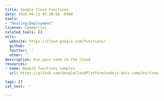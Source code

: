 ```yaml
---
title: Google Cloud Functions
date: 2018-04-21 07:30:04 -0400
tools:
- "Hosting/Deployment"
license: Commercial
related_tools: []
urls:
  website: https://cloud.google.com/functions/
  github: ''
  twitter: ''
  other: ''
description: Run your code in the cloud
resources:
- name: NodeJS functions samples
  url: https://github.com/GoogleCloudPlatform/nodejs-docs-samples/tree/master/functions

tags: []
cat_test: ''

---
```

